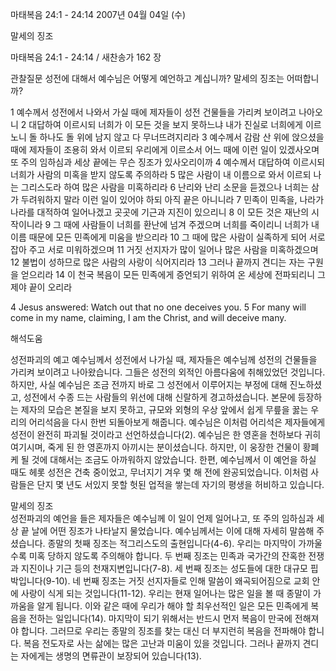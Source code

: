 마태복음 24:1 - 24:14 
2007년 04월 04일 (수)

말세의 징조



마태복음 24:1 - 24:14 / 새찬송가 162 장


관찰질문
성전에 대해서 예수님은 어떻게 예언하고 계십니까? 
말세의 징조는 어떠합니까?

1 예수께서 성전에서 나와서 가실 때에 제자들이 성전 건물들을 가리켜 보이려고 나아오니 2 대답하여 이르시되 너희가 이 모든 것을 보지 못하느냐 내가 진실로 너희에게 이르노니 돌 하나도 돌 위에 남지 않고 다 무너뜨려지리라 3 예수께서 감람 산 위에 앉으셨을 때에 제자들이 조용히 와서 이르되 우리에게 이르소서 어느 때에 이런 일이 있겠사오며 또 주의 임하심과 세상 끝에는 무슨 징조가 있사오리이까 4 예수께서 대답하여 이르시되 너희가 사람의 미혹을 받지 않도록 주의하라 5 많은 사람이 내 이름으로 와서 이르되 나는 그리스도라 하여 많은 사람을 미혹하리라 6 난리와 난리 소문을 듣겠으나 너희는 삼가 두려워하지 말라 이런 일이 있어야 하되 아직 끝은 아니니라 7 민족이 민족을, 나라가 나라를 대적하여 일어나겠고 곳곳에 기근과 지진이 있으리니 
8 이 모든 것은 재난의 시작이니라 9 그 때에 사람들이 너희를 환난에 넘겨 주겠으며 너희를 죽이리니 너희가 내 이름 때문에 모든 민족에게 미움을 받으리라 10 그 때에 많은 사람이 실족하게 되어 서로 잡아 주고 서로 미워하겠으며 11 거짓 선지자가 많이 일어나 많은 사람을 미혹하겠으며 12 불법이 성하므로 많은 사람의 사랑이 식어지리라 13 그러나 끝까지 견디는 자는 구원을 얻으리라 14 이 천국 복음이 모든 민족에게 증언되기 위하여 온 세상에 전파되리니 그제야 끝이 오리라  

4 Jesus answered: Watch out that no one deceives you. 5 For many will come in my name, claiming, I am the Christ, and will deceive many.

해석도움





성전파괴의 예고 
예수님께서 성전에서 나가실 때, 제자들은 예수님께 성전의 건물들을 가리켜 보이려고 나아왔습니다. 그들은 성전의 외적인 아름다움에 취해있었던 것입니다. 하지만, 사실 예수님은 조금 전까지 바로 그 성전에서 이루어지는 부정에 대해 진노하셨고, 성전에서 수종 드는 사람들의 위선에 대해 신랄하게 경고하셨습니다. 본문에 등장하는 제자의 모습은 본질을 보지 못하고, 규모와 외형의 우상 앞에서 쉽게 무릎을 꿇는 우리의 어리석음을 다시 한번 되돌아보게 해줍니다. 예수님은 이처럼 어리석은 제자들에게 성전이 완전히 파괴될 것이라고 선언하셨습니다(2). 예수님은 한 영혼을 천하보다 귀히 여기시며, 죽게 된 한 영혼까지 아끼시는 분이셨습니다. 하지만, 이 웅장한 건물이 황폐케 될 것에 대해서는 조금도 아까워하지 않았습니다. 한편, 예수님께서 이 예언을 하실 때도 헤롯 성전은 건축 중이었고, 무너지기 겨우 몇 해 전에 완공되었습니다. 이처럼 사람들은 단지 몇 년도 서있지 못할 헛된 업적을 쌓는데 자기의 평생을 허비하고 있습니다. 

말세의 징조  
성전파괴의 예언을 들은 제자들은 예수님께 이 일이 언제 일어나고, 또 주의 임하심과 세상 끝 날에 어떤 징조가 나타날지 물었습니다. 예수님께서는 이에 대해 자세히 말씀해 주셨습니다. 종말의 첫째 징조는 적그리스도의 출현입니다(4-6). 우리는 마지막이 가까울수록 미혹 당하지 않도록 주의해야 합니다. 두 번째 징조는 민족과 국가간의 잔혹한 전쟁과 지진이나 기근 등의 천재지변입니다(7-8). 세 번째 징조는 성도들에 대한 대규모 핍박입니다(9-10). 네 번째 징조는 거짓 선지자들로 인해 말씀이 왜곡되어짐으로 교회 안에 사랑이 식게 되는 것입니다(11-12). 우리는 현재 일어나는 많은 일을 볼 때 종말이 가까움을 알게 됩니다. 이와 같은 때에 우리가 해야 할 최우선적인 일은 모든 민족에게 복음을 전하는 일입니다(14). 마지막이 되기 위해서는 반드시 먼저 복음이 만국에 전해져야 합니다. 그러므로 우리는 종말의 징조를 찾는 대신 더 부지런히 복음을 전파해야 합니다. 복음 전도자로 사는 삶에는 많은 고난과 미움이 있을 것입니다. 그러나 끝까지 견디는 자에게는 생명의 면류관이 보장되어 있습니다(13).